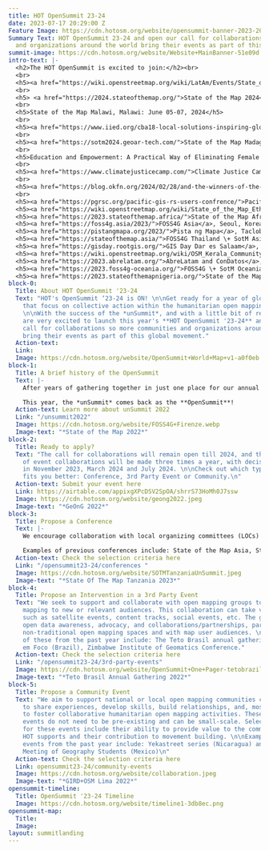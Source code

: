 ```yaml
---
title: HOT OpenSummit 23-24
date: 2023-07-17 20:29:00 Z
Feature Image: https://cdn.hotosm.org/website/opensummit-banner-2023-2024.png
Summary Text: HOT OpenSummit 23-24 and open our call for collaborations so more communities
  and organizations around the world bring their events as part of this global movement.
summit-image: https://cdn.hotosm.org/website/Website+MainBanner-51e09d.png
intro-text: |-
  <h2>The HOT OpenSummit is excited to join:</h2><br>
  <br>
  <h5><a href="https://wiki.openstreetmap.org/wiki/LatAm/Events/State_of_the_Map_Latam_2024">State of the Map Latam 2024</a>, Brazil: December 02-06, 2024</h5>
  <br>
  <h5> <a href="https://2024.stateofthemap.org/">State of the Map 2024</a>, Nairobi: September 06-08, 2024</h5>
  <br>
  <h5>State of the Map Malawi, Malawi: June 05-07, 2024</h5>
  <br>
  <h5><a href="https://www.iied.org/cba18-local-solutions-inspiring-global-action">CBA18: local solutions inspiring global action</a>, Tanzania: May 06-09, 2024</h5>
  <br>
  <h5><a href="https://sotm2024.geoar-tech.com/">State of the Map Madagascar</a>, Madagascar: April 29-30, 2024</h5>
  <br>
  <h5>Education and Empowerment: A Practical Way of Eliminating Female Genital Mutilation and Accelerating Gender Equality, Nigeria: March 30, 2024</h5>
  <br>
  <h5><a href="https://www.climatejusticecamp.com/">Climate Justice Camp</a>, Sint Maarten: March 28-30, 2024</h5>
  <br>
  <h5><a href="https://blog.okfn.org/2024/02/28/and-the-winners-of-the-open-data-day-2024-mini-grants-are/">Open Data Day</a>, Multiple Locations: March 02-08, 2024</h5>
  <br>
  <h5><a href="https://pgrsc.org/pacific-gis-rs-users-confrence/">Pacific Islands GIS & Remote Sensing Users Conference</a>, Suva, Fiji: November 27 - December 02, 2023</h5><br>
  <h5><a href="https://wiki.openstreetmap.org/wiki/State_of_the_Map_Ethiopia_2023">State of the Map Ethiopia</a>, Addis Ababa, Ethiopia: December 15 - 16, 2023</h5><br>
  <h5><a href="https://2023.stateofthemap.africa/">State of the Map Africa</a>, Yaounde, Cameroon: November 31 - December 02, 2023</h5><br>
  <h5><a href="https://foss4g.asia/2023/">FOSS4G Asia</a>, Seoul, Korea: November 28 - December 02, 2023</h5><br>
  <h5><a href="https://pistangmapa.org/2023/">Pista ng Mapa</a>, Tacloban City, Philippines: November 21-23, 2023</h5><br>
  <h5><a href="https://stateofthemap.asia/">FOSS4G Thailand \+ SotM Asia</a>, Bangkok, Thailand: November 16-18, 2023</h5><br>
  <h5><a href="https://gisday.rootgis.org/">GIS Day Dar es Salaam</a>, Tanzania: November 15-16, 2023</h5><br>
  <h5><a href="https://wiki.openstreetmap.org/wiki/OSM_Kerala_Community_Meetup_2022">OSM Kerala Annual Meet</a>, Kozhikode, India: November 04-05, 2023</h5><br>
  <h5><a href="https://2023.abrelatam.org/">AbreLatam and ConDatos</a>, Montevideo, Uruguay. October 31 - November 03, 2023</h5><br>
  <h5><a href="https://2023.foss4g-oceania.org/">FOSS4G \+ SotM Oceania</a>, Auckland, New Zealand: October 16-20, 2023</h5><br>
  <h5><a href="https://2023.stateofthemapnigeria.org/">State of the Map Nigeria</a>, Abuja, Nigeria: October 11-14, 2023</h5><br>
block-0:
  Title: About HOT OpenSummit '23-24
  Text: "HOT's OpenSummit ‘23-24 is ON! \n\nGet ready for a year of global events
    that focus on collective action within the humanitarian open mapping community.
    \n\nWith the success of the *unSummit*, and with a little bit of rebranding, we
    are very excited to launch this year's **HOT OpenSummit '23-24** and open our
    call for collaborations so more communities and organizations around the world
    bring their events as part of this global movement."
  Action-text: 
  Link: 
  Image: https://cdn.hotosm.org/website/OpenSummit+World+Map+v1-a0f0eb.png
block-1:
  Title: A brief history of the OpenSummit
  Text: |-
    After years of gathering together in just one place for our annual conference, in 2022 we launched the *HOT unSummit*, a decentralized, year-long program of 13 global, regional, and local conferences worldwide, where each community brought together its own perspectives on open mapping, OpenStreetMap, humanitarian response, and social impact.

    This year, the *unSummit* comes back as the **OpenSummit**!
  Action-text: Learn more about unSummit 2022
  Link: "/unsummit2022"
  Image: https://cdn.hotosm.org/website/FOSS4G+Firenze.webp
  Image-text: "*State of the Map 2022*"
block-2:
  Title: Ready to apply?
  Text: "The call for collaborations will remain open till 2024, and the selection
    of event collaborations will be made three times a year, with decisions taken
    in November 2023, March 2024 and July 2024. \n\nCheck out which type of event
    fits you better: Conference, 3rd Party Event or Community.\n"
  Action-text: Submit your event here
  Link: https://airtable.com/appixgXPcDSV2SpOA/shrrS73HoMh0J7ssw
  Image: https://cdn.hotosm.org/website/geong2022.jpeg
  Image-text: "*GeOnG 2022*"
block-3:
  Title: Propose a Conference
  Text: |-
    We encourage collaboration with local organizing committees (LOCs) for existing conferences that focus on open mapping or humanitarian/development work relevant to open mapping. These events should align closely with the criteria set for the HOT OpenSummit event collaborations. Priority will be given to conferences in HOT's priority countries.

    Examples of previous conferences include: State of the Map Asia, State of the Map Tanzania, and the Pacific Geospatial Conference.
  Action-text: Check the selection criteria here
  Link: "/opensummit23-24/conferences "
  Image: https://cdn.hotosm.org/website/SOTMTanzaniaUnSummit.jpeg
  Image-text: "*State Of The Map Tanzania 2023*"
block-4:
  Title: Propose an Intervention in a 3rd Party Event
  Text: "We seek to support and collaborate with open mapping groups to bring open
    mapping to new or relevant audiences. This collaboration can take various forms,
    such as satellite events, content tracks, social events, etc. The goal is to promote
    open data awareness, advocacy, and collaborations/partnerships, particularly in
    non-traditional open mapping spaces and with map user audiences. \n\nExamples
    of these from the past year include: The Teto Brasil annual gathering,  Cidade
    em Foco (Brazil), Zimbabwe Institute of Geomatics Conference."
  Action-text: Check the selection criteria here
  Link: "/opensummit23-24/3rd-party-events"
  Image: https://cdn.hotosm.org/website/OpenSummit+One+Pager-tetobrazil.png
  Image-text: "*Teto Brasil Annual Gathering 2022*"
block-5:
  Title: Propose a Community Event
  Text: "We aim to support national or local open mapping communities coming together
    to share experiences, develop skills, build relationships, and, most importantly,
    to foster collaborative humanitarian open mapping activities. These community
    events do not need to be pre-existing and can be small-scale. Selection criteria
    for these events include their ability to provide value to the communities that
    HOT supports and their contribution to movement building. \n\nExamples of such
    events from the past year include: Yekastreet series (Nicaragua) and ENEG (National
    Meeting of Geography Students (Mexico)\n"
  Action-text: Check the selection criteria here
  Link: opensummit23-24/community-events
  Image: https://cdn.hotosm.org/website/collaboration.jpeg
  Image-text: "*GIRD+OSM Lima 2022*"
opensummit-timeline:
  Title: OpenSummit '23-24 Timeline
  Image: https://cdn.hotosm.org/website/timeline1-3db8ec.png
opensummit-map:
  Title: 
  Image: 
layout: summitlanding
---
```


